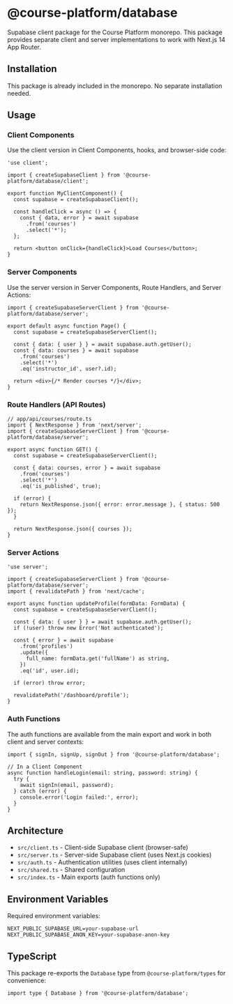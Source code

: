 # @course-platform/database

Supabase client package for the Course Platform monorepo. This package provides separate client and server implementations to work with Next.js 14 App Router.

## Installation

This package is already included in the monorepo. No separate installation needed.

## Usage

### Client Components

Use the client version in Client Components, hooks, and browser-side code:

```tsx
'use client';

import { createSupabaseClient } from '@course-platform/database/client';

export function MyClientComponent() {
  const supabase = createSupabaseClient();
  
  const handleClick = async () => {
    const { data, error } = await supabase
      .from('courses')
      .select('*');
  };
  
  return <button onClick={handleClick}>Load Courses</button>;
}
```

### Server Components

Use the server version in Server Components, Route Handlers, and Server Actions:

```tsx
import { createSupabaseServerClient } from '@course-platform/database/server';

export default async function Page() {
  const supabase = createSupabaseServerClient();
  
  const { data: { user } } = await supabase.auth.getUser();
  const { data: courses } = await supabase
    .from('courses')
    .select('*')
    .eq('instructor_id', user?.id);
  
  return <div>{/* Render courses */}</div>;
}
```

### Route Handlers (API Routes)

```tsx
// app/api/courses/route.ts
import { NextResponse } from 'next/server';
import { createSupabaseServerClient } from '@course-platform/database/server';

export async function GET() {
  const supabase = createSupabaseServerClient();
  
  const { data: courses, error } = await supabase
    .from('courses')
    .select('*')
    .eq('is_published', true);
  
  if (error) {
    return NextResponse.json({ error: error.message }, { status: 500 });
  }
  
  return NextResponse.json({ courses });
}
```

### Server Actions

```tsx
'use server';

import { createSupabaseServerClient } from '@course-platform/database/server';
import { revalidatePath } from 'next/cache';

export async function updateProfile(formData: FormData) {
  const supabase = createSupabaseServerClient();
  
  const { data: { user } } = await supabase.auth.getUser();
  if (!user) throw new Error('Not authenticated');
  
  const { error } = await supabase
    .from('profiles')
    .update({
      full_name: formData.get('fullName') as string,
    })
    .eq('id', user.id);
  
  if (error) throw error;
  
  revalidatePath('/dashboard/profile');
}
```

### Auth Functions

The auth functions are available from the main export and work in both client and server contexts:

```tsx
import { signIn, signUp, signOut } from '@course-platform/database';

// In a Client Component
async function handleLogin(email: string, password: string) {
  try {
    await signIn(email, password);
  } catch (error) {
    console.error('Login failed:', error);
  }
}
```

## Architecture

- `src/client.ts` - Client-side Supabase client (browser-safe)
- `src/server.ts` - Server-side Supabase client (uses Next.js cookies)
- `src/auth.ts` - Authentication utilities (uses client internally)
- `src/shared.ts` - Shared configuration
- `src/index.ts` - Main exports (auth functions only)

## Environment Variables

Required environment variables:

```env
NEXT_PUBLIC_SUPABASE_URL=your-supabase-url
NEXT_PUBLIC_SUPABASE_ANON_KEY=your-supabase-anon-key
```

## TypeScript

This package re-exports the `Database` type from `@course-platform/types` for convenience:

```tsx
import type { Database } from '@course-platform/database';
```